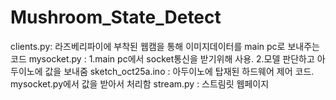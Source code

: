 # Mushroom_State_Detect
clients.py: 라즈베리파이에 부착된 웹캠을 통해 이미지데이터를 main pc로 보내주는 코드 mysocket.py : 1.main pc에서 socket통신을 받기위해 사용. 2.모델 판단하고 아두이노에 값을 보내줌  sketch_oct25a.ino : 아두이노에 탑재된 하드웨어 제어 코드. mysocket.py에서 값을 받아서 처리함 stream.py   :  스트림릿 웹페이지 

